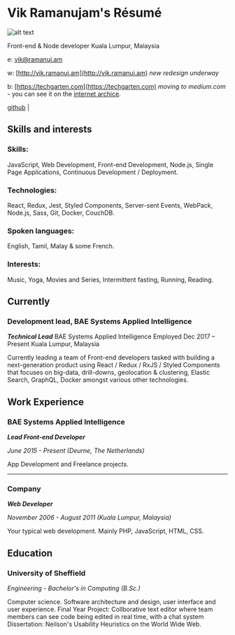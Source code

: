 # Vik Ramanujam's Résumé

![alt text][logo]

Front-end & Node developer
Kuala Lumpur, Malaysia

e: [vik@ramanuj.am](vik@ramanuj.am)

w: [http://vik.ramanuj.am](http://vik.ramanuj.am) _new redesign underway_

b: [https://techgarten.com](https://techgarten.com) _moving to medium.com_ - you can see it on the [internet archice](https://web.archive.org/web/20120615003016/http://www.techgarten.com/).

[github](https://github.com/piggyslasher) |

## Skills and interests

### Skills:
JavaScript, Web Development, Front-end Development, Node.js, Single Page Applications, Continuous Development / Deployment.

### Technologies:
React, Redux, Jest, Styled Components, Server-sent Events, WebPack, Node.js, Sass, Git, Docker, CouchDB.

### Spoken languages:
English, Tamil, Malay & some French.

### Interests:
Music, Yoga, Movies and Series, Intermittent fasting, Running, Reading.

## Currently

### Development lead, BAE Systems Applied Intelligence
_**Technical Lead**_
BAE Systems Applied Intelligence
Employed Dec 2017 – Present
Kuala Lumpur, Malaysia

Currently leading a team of Front-end developers tasked with building a next-generation product using React / Redux / RxJS / Styled Components that focuses on big-data, drill-downs, geolocation & clustering, Elastic Search, GraphQL, Docker amongst various other technologies.

## Work Experience

### BAE Systems Applied Intelligence
_**Lead Front-end Developer**_

_June 2015 - Present (Deurne, The Netherlands)_

App Development and Freelance projects.

---

### Company
_**Web Developer**_

_November 2006 - August 2011 (Kuala Lumpur, Malaysia)_

Your typical web development. Mainly PHP, JavaScript, HTML, CSS.

## Education

### University of Sheffield
_Engineering - Bachelor's in Computing (B.Sc.)_

Computer science. Software architecture and design, user interface and user experience.
Final Year Project: Collborative text editor where team members can see code being edited in real time, with a chat system
Dissertation: Neilson's Usability Heuristics on the World Wide Web.


[logo]: http://www.vik.ramanuj.am/img/profile.png "Vik Ramanujam's Avatar"
